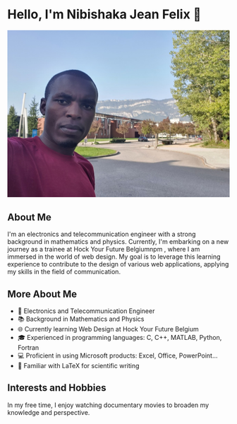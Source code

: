 # Hello, I'm Nibishaka Jean Felix 👋
![Nibishaka](./img/felix.jpg)

## About Me

I'm an electronics and telecommunication engineer with a strong background in mathematics and physics. Currently, I'm embarking on a new journey as a trainee at Hock Your Future Belgiumnpm , where I am immersed in the world of web design. My goal is to leverage this learning experience to contribute to the design of various web applications, applying my skills in the field of communication.

## More About Me

- 💼 Electronics and Telecommunication Engineer
- 📚 Background in Mathematics and Physics
- 🌐 Currently learning Web Design at Hock Your Future Belgium
- 🎓 Experienced in programming languages: C, C++, MATLAB, Python, Fortran
- 💻 Proficient in using Microsoft products: Excel, Office, PowerPoint...
- 📝 Familiar with LaTeX for scientific writing

## Interests and Hobbies

In my free time, I enjoy watching documentary movies to broaden my knowledge and perspective.
